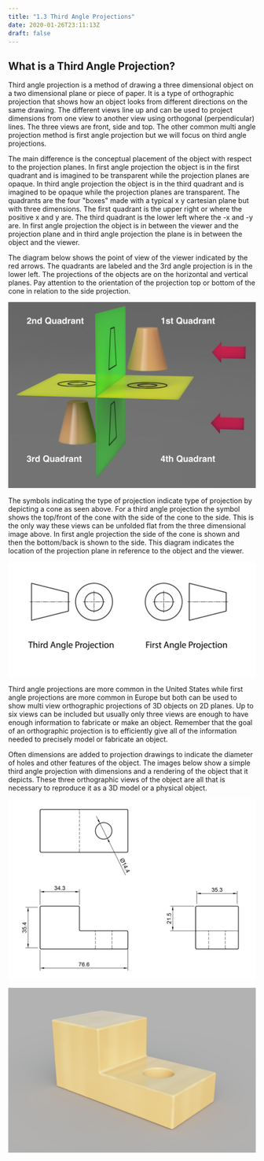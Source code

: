 ```yaml
---
title: "1.3 Third Angle Projections"
date: 2020-01-26T23:11:13Z
draft: false
---
```


## What is a Third Angle Projection?

Third angle projection is a method of drawing a three dimensional object on a two dimensional plane or piece of paper. It is a type of orthographic projection that shows how an object looks from different directions on the same drawing. The different views line up and can be used to project dimensions from one view to another view using orthogonal (perpendicular) lines. The three views are front, side and top. The other common multi angle projection method is first angle projection but we will focus on third angle projections.

The main difference is the conceptual placement of the object with respect to the projection planes. In first angle projection the object is in the first quadrant and is imagined to be transparent while the projection planes are opaque. In third angle projection the object is in the third quadrant and is imagined to be opaque while the projection planes are transparent. The quadrants are the four "boxes" made with a typical x y cartesian plane but with three dimensions. The first quadrant is the upper right or where the positive x and y are. The third quadrant is the lower left where the -x and -y are. In first angle projection the object is in between the viewer and the projection plane and in third angle projection the plane is in between the object and the viewer.

The diagram below shows the point of view of the viewer indicated by the red arrows. The quadrants are labeled and the 3rd angle projection is in the lower left. The projections of the objects are on the horizontal and vertical planes. Pay attention to the orientation of the projection top or bottom of the cone in relation to the side projection.

[![First and Third Angle Projections](20230111-First-and-Third-Angle-Projection-Quadrants-Rendering-Annotated-Jimmy-Kuehnle-small.jpg)](20230111-First-and-Third-Angle-Projection-Quadrants-Rendering-Annotated-Jimmy-Kuehnle.png)

The symbols indicating the type of projection indicate type of projection by depicting a cone as seen above. For a third angle projection the symbol shows the top/front of the cone with the side of the cone to the side. This is the only way these views can be unfolded flat from the three dimensional image above. In first angle projection the side of the cone is shown and then the bottom/back is shown to the side. This diagram indicates the location of the projection plane in reference to the object and the viewer.

[![First and Third Angle Projection Symbols](20230111-First-and-Third-Angle-Projection-Symbols-Jimmy-Kuehnle.jpg)](20230111-First-and-Third-Angle-Projection-Symbols-Jimmy-Kuehnle.jpg)

Third angle projections are more common in the United States while first angle projections are more common in Europe but both can be used to show multi view orthographic projections of 3D objects on 2D planes. Up to six views can be included but usually only three views are enough to have enough information to fabricate or make an object. Remember that the goal of an orthographic projection is to efficiently give all of the information needed to precisely model or fabricate an object.

Often dimensions are added to projection drawings to indicate the diameter of holes and other features of the object. The images below show a simple third angle projection with dimensions and a rendering of the object that it depicts. These three orthographic views of the object are all that is necessary to reproduce it as a 3D model or a physical object.

<div class="gallery-grid">

[![Example Third Angle Projection](20220111-Third-Angle-Projection-Example-Jimmy-Kuehnle.jpg)](20220111-Third-Angle-Projection-Example-Jimmy-Kuehnle.jpg)

[![Example Object](20220111-Third-Angle-Projection-Example-Object-Jimmy-Kuehnle-small.jpg)](20220111-Third-Angle-Projection-Example-Object-Jimmy-Kuehnle.png)

</div>
